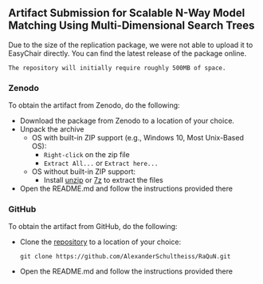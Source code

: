 ## Artifact Submission for Scalable N-Way Model Matching Using Multi-Dimensional Search Trees
Due to the size of the replication package, we were not able to upload it to EasyChair directly. 
You can find the latest release of the package online.

`The repository will initially require roughly 500MB of space.` 

### Zenodo
To obtain the artifact from Zenodo, do the following:

* Download the package from Zenodo to a location of your choice.
* Unpack the archive
  * OS with built-in ZIP support (e.g., Windows 10, Most Unix-Based OS): 
    * `Right-click` on the zip file
    * `Extract All...` or `Extract here...`
  * OS without built-in ZIP support: 
    * Install [unzip](https://linux.die.net/man/1/unzip) or [7z](https://www.7-zip.org/download.html) to extract the files
* Open the README.md and follow the instructions provided there

### GitHub
To obtain the artifact from GitHub, do the following:
* Clone the [repository](https://github.com/AlexanderSchultheiss/RaQuN) to a location of your choice:
    ```
    git clone https://github.com/AlexanderSchultheiss/RaQuN.git
    ```
* Open the README.md and follow the instructions provided there

